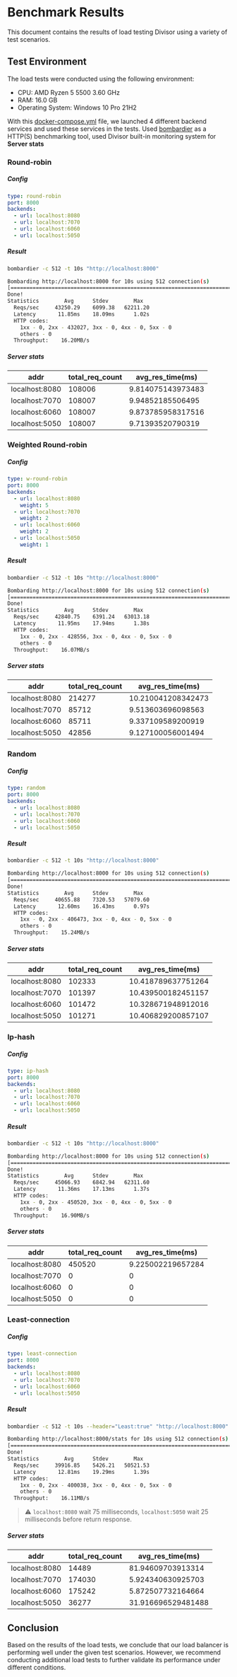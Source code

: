 # Benchmark Results

This document contains the results of load testing Divisor using a variety of test scenarios.

## Test Environment

The load tests were conducted using the following environment:

- CPU: AMD Ryzen 5 5500 3.60 GHz
- RAM: 16.0 GB
- Operating System: Windows 10 Pro 21H2

With this [docker-compose.yml](https://github.com/PrathamNabira/Load-balancer-qa/blob/main/benchmark/docker-compose.yml) file, we launched 4 different backend services and used these services in the tests. Used [bombardier](https://github.com/codesenberg/bombardier) as a HTTP(S) benchmarking tool, used Divisor built-in monitoring system for **Server stats**

### Round-robin

##### Config 
```yaml
type: round-robin
port: 8000
backends:
  - url: localhost:8080
  - url: localhost:7070
  - url: localhost:6060
  - url: localhost:5050
```
##### Result
```bash
bombardier -c 512 -t 10s "http://localhost:8000"

Bombarding http://localhost:8000 for 10s using 512 connection(s)
[=================================================================================================================] 10s
Done!
Statistics        Avg      Stdev        Max
  Reqs/sec     43250.29    6099.38   62211.20
  Latency       11.85ms    18.09ms      1.02s
  HTTP codes:
    1xx - 0, 2xx - 432027, 3xx - 0, 4xx - 0, 5xx - 0
    others - 0
  Throughput:    16.20MB/s
```
##### Server stats
| addr            | total_req_count | avg_res_time(ms) |
| ---------------| ---------------| ------------ |
| localhost:8080 | 108006          | 9.814075143973483 |
| localhost:7070 | 108007           | 9.94852185506495  |
| localhost:6060 | 108007           | 9.873785958317516  |
| localhost:5050 | 108007           | 9.71393520790319  |

### Weighted Round-robin

##### Config 
```yaml
type: w-round-robin
port: 8000
backends:
  - url: localhost:8080
    weight: 5
  - url: localhost:7070
    weight: 2
  - url: localhost:6060
    weight: 2
  - url: localhost:5050
    weight: 1
```

##### Result
```bash
bombardier -c 512 -t 10s "http://localhost:8000"

Bombarding http://localhost:8000 for 10s using 512 connection(s)
[=================================================================================================================] 10s
Done!
Statistics        Avg      Stdev        Max
  Reqs/sec     42840.75    6391.24   63013.18
  Latency       11.95ms    17.94ms      1.38s
  HTTP codes:
    1xx - 0, 2xx - 428556, 3xx - 0, 4xx - 0, 5xx - 0
    others - 0
  Throughput:    16.07MB/s
```
##### Server stats
| addr            | total_req_count | avg_res_time(ms) |
| ---------------| ---------------| ------------ |
| localhost:8080 | 214277          | 10.210041208342473 |
| localhost:7070 | 85712           | 9.513603696098563  |
| localhost:6060 | 85711           | 9.337109589200919  |
| localhost:5050 | 42856           | 9.127100056001494  |


### Random

##### Config 
```yaml
type: random
port: 8000
backends:
  - url: localhost:8080
  - url: localhost:7070
  - url: localhost:6060
  - url: localhost:5050
```

##### Result
```bash
bombardier -c 512 -t 10s "http://localhost:8000"

Bombarding http://localhost:8000 for 10s using 512 connection(s)
[=================================================================================================================] 10s
Done!
Statistics        Avg      Stdev        Max
  Reqs/sec     40655.88    7320.53   57079.60
  Latency       12.60ms    16.43ms      0.97s
  HTTP codes:
    1xx - 0, 2xx - 406473, 3xx - 0, 4xx - 0, 5xx - 0
    others - 0
  Throughput:    15.24MB/s
```
##### Server stats
| addr            | total_req_count | avg_res_time(ms) |
| ---------------| ---------------| ------------ |
| localhost:8080 | 102333          | 10.418789637751264 |
| localhost:7070 | 101397           | 10.439500182451157  |
| localhost:6060 | 101472           | 10.328671948912016  |
| localhost:5050 | 101271           | 10.406829200857107  |


### Ip-hash

##### Config 
```yaml
type: ip-hash
port: 8000
backends:
  - url: localhost:8080
  - url: localhost:7070
  - url: localhost:6060
  - url: localhost:5050
```

##### Result
```bash
bombardier -c 512 -t 10s "http://localhost:8000"

Bombarding http://localhost:8000 for 10s using 512 connection(s)
[=================================================================================================================] 10s
Done!
Statistics        Avg      Stdev        Max
  Reqs/sec     45066.93    6842.94   62311.60
  Latency       11.36ms    17.13ms      1.37s
  HTTP codes:
    1xx - 0, 2xx - 450520, 3xx - 0, 4xx - 0, 5xx - 0
    others - 0
  Throughput:    16.90MB/s
```
##### Server stats
| addr            | total_req_count | avg_res_time(ms) |
| ---------------| ---------------| ------------ |
| localhost:8080 | 450520          | 9.225002219657284 |
| localhost:7070 | 0           | 0  |
| localhost:6060 | 0           | 0  |
| localhost:5050 | 0           | 0  |



### Least-connection

##### Config 
```yaml
type: least-connection
port: 8000
backends:
  - url: localhost:8080
  - url: localhost:7070
  - url: localhost:6060
  - url: localhost:5050
```

##### Result
```bash
bombardier -c 512 -t 10s --header="Least:true" "http://localhost:8000"

Bombarding http://localhost:8000/stats for 10s using 512 connection(s)
[=================================================================================================================] 10s
Done!
Statistics        Avg      Stdev        Max
  Reqs/sec     39916.85    5426.21   50521.53
  Latency       12.81ms    19.29ms      1.39s
  HTTP codes:
    1xx - 0, 2xx - 400038, 3xx - 0, 4xx - 0, 5xx - 0
    others - 0
  Throughput:    16.11MB/s
```

> :warning: `localhost:8080` wait 75 milliseconds, `localhost:5050` wait 25 milliseconds before return response.

##### Server stats
| addr            | total_req_count | avg_res_time(ms) |
| ---------------| ---------------| ------------ |
| localhost:8080 | 14489          | 81.94609703913314 |
| localhost:7070 | 174030           | 5.924340630925703  |
| localhost:6060 | 175242           | 5.872507732164664  |
| localhost:5050 | 36277           | 31.916696529481488  |


## Conclusion

Based on the results of the load tests, we conclude that our load balancer is performing well under the given test scenarios. However, we recommend conducting additional load tests to further validate its performance under different conditions.
